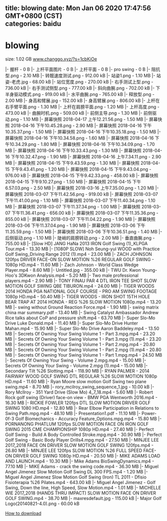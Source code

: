 
title: blowing
date: Mon Jan 06 2020 17:47:56 GMT+0800 (CST)    
categories: baidu
---

# blowing
size: 1.02 GB
 www.changgo.xyz/?s=1cbKiOe
 
|- 握杆 - 0 B
|- 上杆平面图片 - 0 B
|- 上杆平面 - 0 B
|- pro swing - 0 B
|- 阻抗型.png - 2.10 MB
|- 转髋速度测试.png - 912.00 kB
|- 站姿1.png - 1.10 MB
|- 站姿-老虎.jpg - 68.00 kB
|- 站位宽度.png - 270.00 kB
|- 右手测试上型.png - 736.00 kB
|- 右手测试侧型.png - 777.00 kB
|- 斜向曲腕.png - 702.00 kB
|- 下半身驱动模式.png - 919.00 kB
|- 水平曲腕.png - 765.00 kB
|- 释放型.png - 2.00 MB
|- 身高和臂展.jpg - 152.00 kB
|- 身高臂展.png - 806.00 kB
|- 上杆在右手臂平面.png - 1.30 MB
|- 上杆在肩膀平面.png - 1.20 MB
|- 上杆高度.png - 473.00 kB
|- 曲腕时机.png - 509.00 kB
|- 前侧主导.png - 1.30 MB
|- 前侧驱动.png - 1.10 MB
|- 屏幕快照 2018-04-17 上午12.21.56.png - 1.50 MB
|- 屏幕快照 2018-04-16 下午10.45.28.png - 2.90 MB
|- 屏幕快照 2018-04-16 下午10.35.37.png - 1.50 MB
|- 屏幕快照 2018-04-16 下午10.35.18.png - 1.50 MB
|- 屏幕快照 2018-04-16 下午10.34.58.png - 1.60 MB
|- 屏幕快照 2018-04-16 下午10.34.29.png - 1.80 MB
|- 屏幕快照 2018-04-16 下午10.34.09.png - 1.70 MB
|- 屏幕快照 2018-04-16 下午10.33.43.png - 1.30 MB
|- 屏幕快照 2018-04-16 下午10.32.47.png - 1.90 MB
|- 屏幕快照 2018-04-16 上午7.34.11.png - 2.90 MB
|- 屏幕快照 2018-04-15 下午9.43.59.png - 1.30 MB
|- 屏幕快照 2018-04-15 下午9.43.41.png - 1.20 MB
|- 屏幕快照 2018-04-15 下午9.43.04.png - 976.00 kB
|- 屏幕快照 2018-04-15 下午9.42.33.png - 458.00 kB
|- 屏幕快照 2018-04-15 下午9.10.27.png - 1.50 MB
|- 屏幕快照 2018-04-15 下午6.57.03.png - 2.50 MB
|- 屏幕快照 2018-03-16 上午7.35.00.png - 1.20 MB
|- 屏幕快照 2018-03-07 下午11.42.56.png - 919.00 kB
|- 屏幕快照 2018-03-07 下午11.41.00.png - 1.10 MB
|- 屏幕快照 2018-03-07 下午11.40.34.png - 1.10 MB
|- 屏幕快照 2018-03-07 下午11.37.34.png - 1.00 MB
|- 屏幕快照 2018-03-07 下午11.36.41.png - 656.00 kB
|- 屏幕快照 2018-03-07 下午11.35.36.png - 855.00 kB
|- 屏幕快照 2018-03-07 下午11.04.22.png - 1.90 MB
|- 屏幕快照 2018-03-06 下午11.37.04.png - 1.90 MB
|- 屏幕快照 2018-03-06 下午11.35.59.png - 1.50 MB
|- 屏幕快照 2018-03-06 下午10.36.51.png - 1.40 MB
|- 后侧驱动.png - 1.10 MB
|- 陡峭的肩膀转动.png - 2.00 MB
|- 垂直曲腕.png - 755.00 kB
|- [Slow HD] JANG HaNa 2013 IRON Golf Swing (1)_KLPGA Tour.mp4 - 13.30 MB
|- [1080P SLOW] Noh Seung-yul WOOD with Practice Golf Swing_Driving Range 2012 (1).mp4 - 23.00 MB
|- ZACH JOHNSON 120fps DRIVER FACE-ON SLOW MOTION %26 REGULAR GOLF SWING - 1080p HD.mp4 - 11.60 MB
|- Zach Johnson - World Class Wedge Player.mp4 - 8.60 MB
|- Untitled.jpg - 355.00 kB
|- TWU Dr. Kwon Young-Hoo's 3DKwon Analysis.mp4 - 5.20 MB
|- Two male professional players.mp4 - 2.90 MB
|- TONY FINAU PAR 4 DTL IRON TEE SHOT SLOW MOTION GOLF SWING QBE TIBURON.mp4 - 24.00 MB
|- TIGER WOODS 2014 HONDA PGA NATIONAL GOLF COURSE - PRO AM SWING FOOTAGE 1080p HD.mp4 - 50.40 MB
|- TIGER WOODS - IRON SHOT 15TH HOLE BEAR TRAP AT 2014 HONDA - REG %26 SLOW MOTION 1080p.mp4 - 13.20 MB
|- swing without Ground Reaction Force.mp4 - 1.90 MB
|- swing matrix china mar summary.pdf - 13.40 MB
|- Swing Catalyst Ambassador Andrew Rice talks about CoP and pressure shift.mp4 - 63.70 MB
|- Super Slo-Mo Drive Luke Donald.mp4 - 11.40 MB
|- Super Slo-Mo Drive Hunter Mahan.mp4 - 15.90 MB
|- Super Slo-Mo Drive Aaron Baddeley.mp4 - 13.50 MB
|- Secrets Of Owning Your Swing Volume 1 - Part 3.mpg.mp4 - 23.20 MB
|- Secrets Of Owning Your Swing Volume 1 - Part 3.mpg (1).mp4 - 23.20 MB
|- Secrets Of Owning Your Swing Volume 1 - Part 2.mpg.mp4 - 20.80 MB
|- Secrets Of Owning Your Swing Volume 1 - Part 2.mpg (1).mp4 - 20.80 MB
|- Secrets Of Owning Your Swing Volume 1 - Part 1.mpg.mp4 - 24.50 MB
|- Secrets Of Owning Your Swing - Volume 2.mpg.mp4 - 15.00 MB
|- Secrets Of Owning Your Swing - Volume 2.mpg (1).mp4 - 15.00 MB
|- Secondary Tilt %26 Slotting.mp4 - 118.90 MB
|- RYAN PALMER - 2014 FAIRWAY WOOD GOLF SWING DTL REGULAR %26 SLOW MOTION 1080p HD.mp4 - 11.60 MB
|- Ryan Moore slow motion Golf Swing two plane swing.mp4 - 8.70 MB
|- rory_mcilroy_swing_sequence_1.jpg - 10.00 kB
|- Rory McIlroy - 351 Yard Drive (Slow Mo) 4_7_18.mp4 - 5.60 MB
|- Robert Rock golf swing (Driver) face-on view - BMW PGA Wentworth 2016.mp4 - 16.30 MB
|- RICKIE FOWLER 120fps DTL SLOW MOTION DRIVER GOLF SWING 1080 HD.mp4 - 12.80 MB
|- Rear Elbow Participation in Relations to Swing Path.mpg.mp4 - 48.10 MB
|- Presentation1.pdf - 11.10 MB
|- Power-0f-3 Golf Biomechanics - Accuracy Feature_Options.mpg.mp4 - 15.80 MB
|- PORNANONG PHATLUM 120fps SLOW MOTION FACE ON IRON GOLF SWING 2015 CME CHAMPIONSHIP 1080p HD.mp4 - 27.40 MB
|- Perfect Golf Swing - Build A Body Controlled Stroke.mpg.mp4 - 30.90 MB
|- Perfect Golf Swing - Basic Body Player Drills4.mpg.mp4 - 27.50 MB
|- MINJEE LEE 2017_2018 FACE ON DRIVER SLOW MOTION GOLF SWING 120fps.mp4 - 26.80 MB
|- MINJEE LEE 120fps SLOW MOTION %26 FULL SPEED FACE-ON DRIVER GOLF SWING 1080p HD.mp4 - 20.50 MB
|- MIKE ADAMS LOAD AND LAUNCH.mp4 - 10.30 MB
|- Mike Adams BioSwingDynamics.mp4 - 77.10 MB
|- MIKE Adams - crack the swing code.mp4 - 36.30 MB
|- Miguel Angel Jimenez Slow Motion Golf Swing DL 300 FPS.mp4 - 1.20 MB
|- Miguel Angel Jimenez Slow Motion Golf Swing (Iron) TL 2011 - Dfisio Fisioterapia %26 Pilates.mp4 - 643.00 kB
|- Miguel Angel Jimenez - Golf Swing, Down the line, High Speed, Slow Motion.mp4 - 1.01 MB
|- MICHELLE WIE 2017_2018 (HANDS THRU IMPACT) SLOW MOTION FACE ON DRIVER GOLF SWING.mp4 - 38.70 MB
|- maxresdefault.jpg - 115.00 kB
|- Major Golf Logo(20140821-4.0).png - 60.00 kB

[How to download](https://bpcam.bemobtrk.com/go/2ceec3aa-1ca2-46d6-b9ff-aaa5c184517c?jno=1017)
